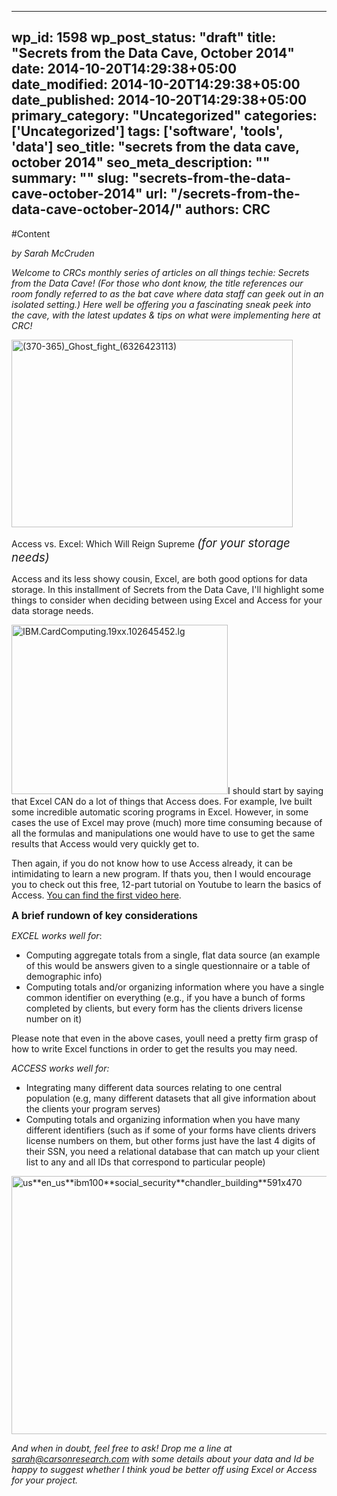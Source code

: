 
---
wp_id: 1598
wp_post_status: "draft" 
title: "Secrets from the Data Cave, October 2014"
date: 2014-10-20T14:29:38+05:00
date_modified: 2014-10-20T14:29:38+05:00
date_published: 2014-10-20T14:29:38+05:00
primary_category: "Uncategorized"
categories: ['Uncategorized'] 
tags: ['software', 'tools', 'data']
seo_title: "secrets from the data cave, october 2014"
seo_meta_description: ""
summary: "" 
slug: "secrets-from-the-data-cave-october-2014"
url: "/secrets-from-the-data-cave-october-2014/"
authors: CRC
---

#Content

_by Sarah McCruden_

_Welcome to CRCs monthly series of articles on all things techie: Secrets from the Data Cave! (For those who dont know, the title references our room  fondly referred to as the bat cave where data staff can geek out in an isolated setting.) Here well be offering you a fascinating sneak peek into the cave, with the latest updates & tips on what were implementing here at CRC!_

<img alt="(370-365)_Ghost_fight_(6326423113)" class="aligncenter wp-image-1599 size-medium" height="300" src="https://www.inciter.io/wp-content/uploads/2014/10/370-365_Ghost_fight_6326423113-450x300.jpg" width="450"/>

Access vs. Excel: Which Will Reign Supreme <span style="font-size: 14pt;">_(for your storage needs)_

Access and its less showy cousin, Excel, are both good options for data storage. In this installment of Secrets from the Data Cave, I'll highlight some things to consider when deciding between using Excel and Access for your data storage needs.

<img alt="IBM.CardComputing.19xx.102645452.lg" class="alignright wp-image-1601 " height="271" src="https://www.inciter.io/wp-content/uploads/2014/10/IBM.CardComputing.19xx.102645452.lg_-384x300.jpg" width="346"/>I should start by saying that Excel CAN do a lot of things that Access does. For example, Ive built some incredible automatic scoring programs in Excel. However, in some cases the use of Excel may prove (much) more time consuming because of all the formulas and manipulations one would have to use to get the same results that Access would very quickly get to.

Then again, if you do not know how to use Access already, it can be intimidating to learn a new program. If thats you, then I would encourage you to check out this free, 12-part tutorial on Youtube to learn the basics of Access. [You can find the first video here](https://www.youtube.com/watch?v=hMzf6u8hWqk).

<span style="font-size: 12pt;">**A brief rundown of key considerations**

_EXCEL works well for_:

*   Computing aggregate totals from a single, flat data source (an example of this would be answers given to a single questionnaire or a table of demographic info)
*   Computing totals and/or organizing information where you have a single common identifier on everything (e.g., if you have a bunch of forms completed by clients, but every form has the clients drivers license number on it)

Please note that even in the above cases, youll need a pretty firm grasp of how to write Excel functions in order to get the results you may need.

_ACCESS works well for:_

*   Integrating many different data sources relating to one central population (e.g, many different datasets that all give information about the clients your program serves)
*   Computing totals and organizing information when you have many different identifiers (such as if some of your forms have clients drivers license numbers on them, but other forms just have the last 4 digits of their SSN, you need a relational database that can match up your client list to any and all IDs that correspond to particular people)

<img alt="us**en_us**ibm100**social_security**chandler_building**591x470" class="aligncenter wp-image-1600" height="413" src="https://www.inciter.io/wp-content/uploads/2014/10/us**en_us**ibm100**social_security**chandler_building**591x470.jpg" width="519"/>

_And when in doubt, feel free to ask! Drop me a line at [sarah@carsonresearch.com](mailto:sarah@carsonresearch.com) with some details about your data and Id be happy to suggest whether I think youd be better off using Excel or Access for your project._

